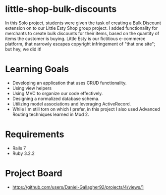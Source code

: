 # little-shop-bulk-discounts

In this Solo project, students were given the task of creating a Bulk Discount extension on to our Little Esty Shop group project. 
I added functionality for merchants to create bulk discounts for their items, based on the quantity of items the customer is buying.
Little Esty is our fictitious e-commerce platform, that narrowly escapes copyright infringement of "that one site"; but hey, we did it! 

# Learning Goals
* Developing an application that uses CRUD functionality.
* Using view helpers
* Using MVC to organize our code effectively. 
* Designing a normalized database schema.
* Utilizing model associations and leveraging ActiveRecord. 
* While I'm still torn on which I prefer, in this project I also used Advanced Routing techniques learned in Mod 2.

# Requirements
* Rails 7
* Ruby 3.2.2

# Project Board
* https://github.com/users/Daniel-Gallagher92/projects/4/views/1
